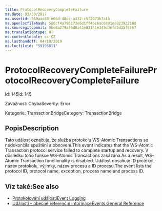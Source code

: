 ```yaml
---
title: ProtocolRecoveryCompleteFailure
ms.date: 03/30/2017
ms.assetid: 369aac88-e66d-48cc-a432-c5f2073b7a1b
ms.openlocfilehash: 586cf4a795173e6d1ff46c6ac6881e682392218d
ms.sourcegitcommit: 0be8a279af6d8a43e03141e349d3efd5d35f8767
ms.translationtype: HT
ms.contentlocale: cs-CZ
ms.lasthandoff: 04/18/2019
ms.locfileid: "59196811"
---
```

# <a name="protocolrecoverycompletefailure"></a><span data-ttu-id="ed405-102">ProtocolRecoveryCompleteFailure</span><span class="sxs-lookup"><span data-stu-id="ed405-102">ProtocolRecoveryCompleteFailure</span></span>
<span data-ttu-id="ed405-103">Id: 145</span><span class="sxs-lookup"><span data-stu-id="ed405-103">Id: 145</span></span>  
  
 <span data-ttu-id="ed405-104">Závažnost: Chyba</span><span class="sxs-lookup"><span data-stu-id="ed405-104">Severity: Error</span></span>  
  
 <span data-ttu-id="ed405-105">Kategorie: TransactionBridge</span><span class="sxs-lookup"><span data-stu-id="ed405-105">Category: TransactionBridge</span></span>  
  
## <a name="description"></a><span data-ttu-id="ed405-106">Popis</span><span class="sxs-lookup"><span data-stu-id="ed405-106">Description</span></span>  
 <span data-ttu-id="ed405-107">Tato událost označuje, že služba protokolu WS-Atomic Transactions se nedokončila spuštění a obnovení.</span><span class="sxs-lookup"><span data-stu-id="ed405-107">This event indicates that the WS-Atomic Transaction protocol service failed to complete startup and recovery.</span></span> <span data-ttu-id="ed405-108">V důsledku toho funkce WS-Atomic Transactions zakázána.</span><span class="sxs-lookup"><span data-stu-id="ed405-108">As a result, WS-Atomic Transaction functionality is disabled.</span></span> <span data-ttu-id="ed405-109">Událost obsahuje ID protokol, název protokolu, výjimky, název procesu a ID procesu.</span><span class="sxs-lookup"><span data-stu-id="ed405-109">The event lists the protocol ID, protocol name, exception, process name and process ID.</span></span>  
  
## <a name="see-also"></a><span data-ttu-id="ed405-110">Viz také:</span><span class="sxs-lookup"><span data-stu-id="ed405-110">See also</span></span>

- [<span data-ttu-id="ed405-111">Protokolování událostí</span><span class="sxs-lookup"><span data-stu-id="ed405-111">Event Logging</span></span>](../../../../../docs/framework/wcf/diagnostics/event-logging/index.md)
- [<span data-ttu-id="ed405-112">Události – obecné referenční informace</span><span class="sxs-lookup"><span data-stu-id="ed405-112">Events General Reference</span></span>](../../../../../docs/framework/wcf/diagnostics/event-logging/events-general-reference.md)
